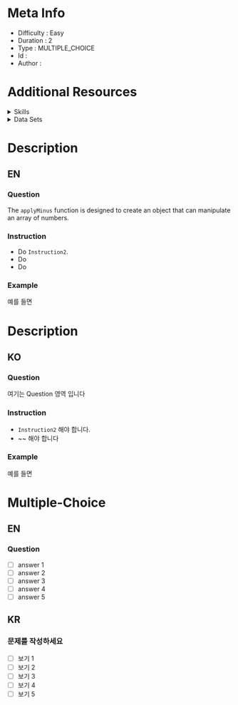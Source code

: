 
# Meta Info
- Difficulty : Easy   
- Duration : 2 
- Type : MULTIPLE_CHOICE
- Id : 
- Author :

# Additional Resources

<details>
<summary>Skills</summary>

| 스킬 아이디 | 스킬 이름      |
|--------|------------|
| -      | The three states: modified, staged, committed |
| -      | -          |
| -      | -          |
</details>

<details>
<summary>Data Sets</summary>

| 순번   | 파일 링크                  | 설명 | 
|------|------------------------|----|
| 1    | https://www.github.com |    |
| 2    | https://www.github.com |    |
| 3    | https://www.github.com |    |
</details>

# Description 
## EN
### Question
The `applyMinus` function is designed to create an object that can manipulate an array of numbers.

### Instruction
- Do `Instruction2`.
- Do
- Do

### Example
예를 들면

# Description
## KO
### Question
여기는 Question 영역 입니다

### Instruction
- `Instruction2` 해야 합니다.
- ~~ 해야 합니다

### Example
예를 들면

# Multiple-Choice
## EN
### Question
- [ ] answer 1
- [ ] answer 2
- [ ] answer 3
- [ ] answer 4
- [ ] answer 5

## KR
### 문제를 작성하세요
- [ ] 보기 1
- [ ] 보기 2
- [ ] 보기 3
- [ ] 보기 4
- [ ] 보기 5
